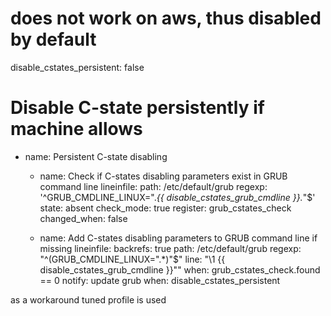 # does not work on aws, thus disabled by default
disable_cstates_persistent: false

# Disable C-state persistently if machine allows
- name: Persistent C-state disabling
  - name: Check if C-states disabling parameters exist in GRUB command line
    lineinfile:
      path: /etc/default/grub
      regexp: '^GRUB_CMDLINE_LINUX=".*{{ disable_cstates_grub_cmdline }}.*"$'
      state: absent
    check_mode: true
    register: grub_cstates_check
    changed_when: false

  - name: Add C-states disabling parameters to GRUB command line if missing
    lineinfile:
      backrefs: true
      path: /etc/default/grub
      regexp: "^(GRUB_CMDLINE_LINUX=\".*)\"$"
      line: "\\1 {{ disable_cstates_grub_cmdline }}\""
    when: grub_cstates_check.found == 0
    notify: update grub
  when: disable_cstates_persistent

as a workaround tuned profile is used
